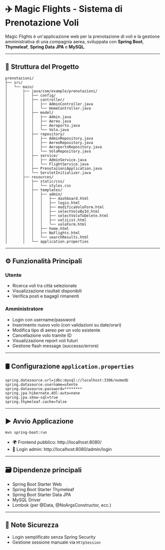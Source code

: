 
# ✈️ Magic Flights - Sistema di Prenotazione Voli

Magic Flights è un'applicazione web per la prenotazione di voli e la gestione amministrativa di una compagnia aerea, sviluppata con **Spring Boot**, **Thymeleaf**, **Spring Data JPA** e **MySQL**.

---

## 📁 Struttura del Progetto

```
prenotazioni/
├── src/
│   └── main/
│       ├── java/com/example/prenotazioni/
│       │   ├── config/
│       │   ├── controller/
│       │   │   ├── AdminController.java
│       │   │   └── HomeController.java
│       │   ├── model/
│       │   │   ├── Admin.java
│       │   │   ├── Aereo.java
│       │   │   ├── Aeroporto.java
│       │   │   └── Volo.java
│       │   ├── repository/
│       │   │   ├── AdminRepository.java
│       │   │   ├── AereoRepository.java
│       │   │   ├── AeroportoRepository.java
│       │   │   └── VoloRepository.java
│       │   ├── service/
│       │   │   ├── AdminService.java
│       │   │   └── FlightService.java
│       │   ├── PrenotazioniApplication.java
│       │   └── ServletInitializer.java
│       ├── resources/
│       │   ├── static/css/
│       │   │   └── styles.css
│       │   ├── templates/
│       │   │   ├── admin/
│       │   │   │   ├── dashboard.html
│       │   │   │   ├── login.html
│       │   │   │   ├── modificaVoloForm.html
│       │   │   │   ├── selectVoloById.html
│       │   │   │   ├── selectVoloToDelete.html
│       │   │   │   ├── voliList.html
│       │   │   │   └── voloForm.html
│       │   │   ├── home.html
│       │   │   ├── NoFlights.html
│       │   │   └── searchResults.html
│       │   └── application.properties
```

---

## ⚙️ Funzionalità Principali

### Utente
- Ricerca voli tra città selezionate
- Visualizzazione risultati disponibili
- Verifica posti e bagagli rimanenti

### Amministratore
- Login con username/password
- Inserimento nuovo volo (con validazioni su date/orari)
- Modifica tipo di aereo per un volo esistente
- Cancellazione volo tramite ID
- Visualizzazione report voli futuri
- Gestione flash message (successo/errore)

---

## 🛢️ Configurazione `application.properties`

```properties
spring.datasource.url=jdbc:mysql://localhost:3306/nomedb
spring.datasource.username=utente
spring.datasource.password=********
spring.jpa.hibernate.ddl-auto=none
spring.jpa.show-sql=true
spring.thymeleaf.cache=false
```

---

## ▶️ Avvio Applicazione

```bash
mvn spring-boot:run
```

- 🌍 Frontend pubblico: http://localhost:8080/
- 🔐 Login admin: http://localhost:8080/admin/login

---

## 🗃️ Dipendenze principali
- Spring Boot Starter Web
- Spring Boot Starter Thymeleaf
- Spring Boot Starter Data JPA
- MySQL Driver
- Lombok (per @Data, @NoArgsConstructor, ecc.)

---

## 🔐 Note Sicurezza
- Login semplificato senza Spring Security
- Gestione sessione manuale via `HttpSession`



